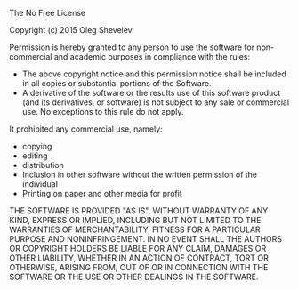 The No Free License

Copyright (c) 2015 Oleg Shevelev

Permission is hereby granted to any person to use the software for non-commercial
and academic purposes in compliance with the rules:
- The above copyright notice and this permission notice shall be included
  in all copies or substantial portions of the Software.
- A derivative of the software or the results use of this software product
  (and its derivatives, or software) is not subject to any sale or commercial
  use. No exceptions to this rule do not apply.

It prohibited any commercial use, namely:
- copying
- editing
- distribution
- Inclusion in other software without the written permission of the individual
- Printing on paper and other media for profit

THE SOFTWARE IS PROVIDED "AS IS", WITHOUT WARRANTY OF ANY KIND, EXPRESS OR
IMPLIED, INCLUDING BUT NOT LIMITED TO THE WARRANTIES OF MERCHANTABILITY,
FITNESS FOR A PARTICULAR PURPOSE AND NONINFRINGEMENT. IN NO EVENT SHALL THE
AUTHORS OR COPYRIGHT HOLDERS BE LIABLE FOR ANY CLAIM, DAMAGES OR OTHER
LIABILITY, WHETHER IN AN ACTION OF CONTRACT, TORT OR OTHERWISE, ARISING FROM,
OUT OF OR IN CONNECTION WITH THE SOFTWARE OR THE USE OR OTHER DEALINGS IN THE
SOFTWARE.